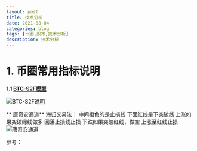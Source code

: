 ```yaml
---
layout: post
title: 技术分析
date: 2021-08-04
categories: blog
tags: [币圈,股市,技术分析]
description: 技术分析
---
```


# 1. 币圈常用指标说明 #

**1.1 [BTC-S2F模型][BTC-S2F]**
     
  ![BTC-S2F说明][BTC-S2F-001]
  
 



** 唐奇安通道**
海归交易法：
  中间橙色的是止损线
  下面红线是下突破线
  上涨如果突破绿线做多
  回落止损线止损
  下跌如果突破红线，做空
  上涨至红线止损
  ![唐奇安通道][tangqian-001]
 
参考：


[BTC-S2F]: https://www.qkl123.com/data/s2f/btc 
[BTC-S2F-001]: https://siweiwo.top/resource/investment/other/tangqian-001.png
[tangqian-001]: https://siweiwo.top/resource/investment/other/tangqian-002.png

